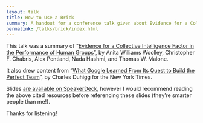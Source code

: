 ```yaml
---
layout: talk
title: How to Use a Brick
summary: A handout for a conference talk given about Evidence for a Collective Intelligence Factor in the Performance of Human Groups by Anita Williams Woolley, Christopher F. Chabris, Alex Pentland, Nada Hashmi, and Thomas W. Malone.
permalink: /talks/brick/index.html
---
```


This talk was a summary of “[Evidence for a Collective Intelligence Factor in the Performance of Human Groups](https://www.cs.cmu.edu/~ab/Salon/research/Woolley_et_al_Science_2010-2.pdf)”, by Anita Williams Woolley, Christopher F. Chabris, Alex Pentland, Nada Hashmi, and Thomas W. Malone.

It also drew content from “[What Google Learned From Its Quest to Build the Perfect Team](http://www.nytimes.com/2016/02/28/magazine/what-google-learned-from-its-quest-to-build-the-perfect-team.html?_r=0)”, by Charles Duhigg for the New York Times.

Slides [are available on SpeakerDeck](https://speakerdeck.com/adunkman/how-to-use-a-brick-a-study-of-collective-intelligence-at-harvest-summit), however I would recommend reading the above cited resources before referencing these slides (they’re smarter people than me!).

Thanks for listening!
